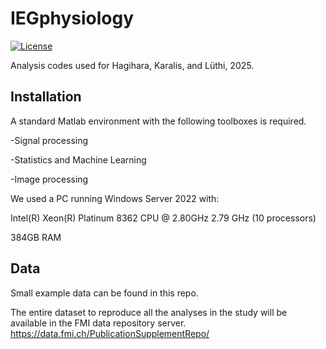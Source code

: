 # IEGphysiology

[![License](https://img.shields.io/badge/license-MIT-brightgreen)](LICENSE)

Analysis codes used for Hagihara, Karalis, and Lüthi, 2025.

## Installation
A standard Matlab environment with the following toolboxes is required. 


-Signal processing

-Statistics and Machine Learning

-Image processing




We used a PC running Windows Server 2022 with:

Intel(R) Xeon(R) Platinum 8362 CPU @ 2.80GHz   2.79 GHz  (10 processors)

384GB RAM


## Data
Small example data can be found in this repo.

The entire dataset to reproduce all the analyses in the study will be available in the FMI data repository server.
https://data.fmi.ch/PublicationSupplementRepo/


